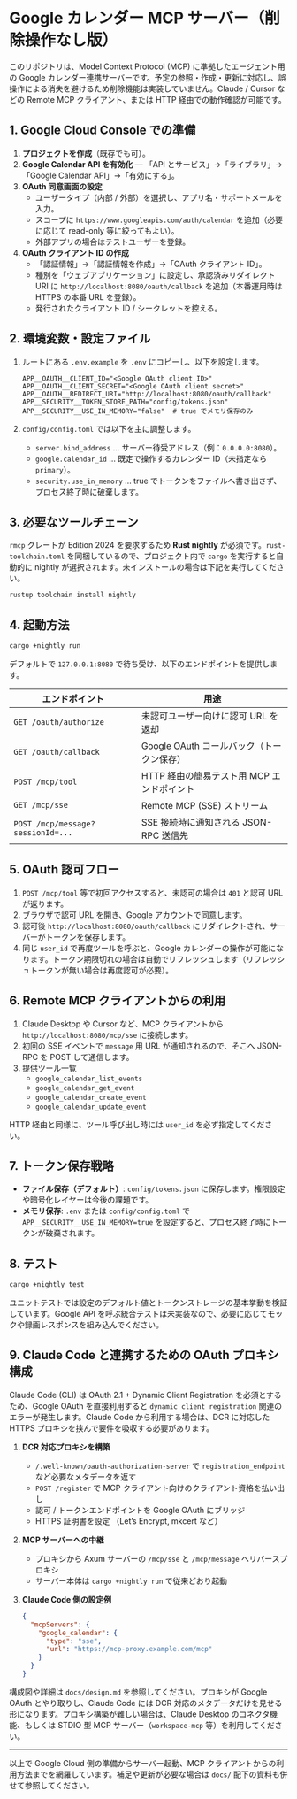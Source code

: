 # Google カレンダー MCP サーバー（削除操作なし版）

このリポジトリは、Model Context Protocol (MCP) に準拠したエージェント用の Google カレンダー連携サーバーです。予定の参照・作成・更新に対応し、誤操作による消失を避けるため削除機能は実装していません。Claude / Cursor などの Remote MCP クライアント、または HTTP 経由での動作確認が可能です。

## 1. Google Cloud Console での準備

1. **プロジェクトを作成**（既存でも可）。
2. **Google Calendar API を有効化** — 「API とサービス」→「ライブラリ」→「Google Calendar API」→「有効にする」。
3. **OAuth 同意画面の設定**
   - ユーザータイプ（内部 / 外部）を選択し、アプリ名・サポートメールを入力。
   - スコープに `https://www.googleapis.com/auth/calendar` を追加（必要に応じて read-only 等に絞ってもよい）。
   - 外部アプリの場合はテストユーザーを登録。
4. **OAuth クライアント ID の作成**
   - 「認証情報」→「認証情報を作成」→「OAuth クライアント ID」。
   - 種別を「ウェブアプリケーション」に設定し、承認済みリダイレクト URI に `http://localhost:8080/oauth/callback` を追加（本番運用時は HTTPS の本番 URL を登録）。
   - 発行されたクライアント ID / シークレットを控える。

## 2. 環境変数・設定ファイル

1. ルートにある `.env.example` を `.env` にコピーし、以下を設定します。

   ```env
   APP__OAUTH__CLIENT_ID="<Google OAuth client ID>"
   APP__OAUTH__CLIENT_SECRET="<Google OAuth client secret>"
   APP__OAUTH__REDIRECT_URI="http://localhost:8080/oauth/callback"
   APP__SECURITY__TOKEN_STORE_PATH="config/tokens.json"
   APP__SECURITY__USE_IN_MEMORY="false"  # true でメモリ保存のみ
   ```

2. `config/config.toml` では以下を主に調整します。
   - `server.bind_address` … サーバー待受アドレス（例：`0.0.0.0:8080`）。
   - `google.calendar_id` … 既定で操作するカレンダー ID（未指定なら `primary`）。
   - `security.use_in_memory` … true でトークンをファイルへ書き出さず、プロセス終了時に破棄します。

## 3. 必要なツールチェーン

`rmcp` クレートが Edition 2024 を要求するため **Rust nightly** が必須です。`rust-toolchain.toml` を同梱しているので、プロジェクト内で `cargo` を実行すると自動的に nightly が選択されます。未インストールの場合は下記を実行してください。

```bash
rustup toolchain install nightly
```

## 4. 起動方法

```bash
cargo +nightly run
```

デフォルトで `127.0.0.1:8080` で待ち受け、以下のエンドポイントを提供します。

| エンドポイント | 用途 |
| --- | --- |
| `GET /oauth/authorize` | 未認可ユーザー向けに認可 URL を返却 |
| `GET /oauth/callback` | Google OAuth コールバック（トークン保存） |
| `POST /mcp/tool` | HTTP 経由の簡易テスト用 MCP エンドポイント |
| `GET /mcp/sse` | Remote MCP (SSE) ストリーム |
| `POST /mcp/message?sessionId=...` | SSE 接続時に通知される JSON-RPC 送信先 |

## 5. OAuth 認可フロー

1. `POST /mcp/tool` 等で初回アクセスすると、未認可の場合は `401` と認可 URL が返ります。
2. ブラウザで認可 URL を開き、Google アカウントで同意します。
3. 認可後 `http://localhost:8080/oauth/callback` にリダイレクトされ、サーバーがトークンを保存します。
4. 同じ `user_id` で再度ツールを呼ぶと、Google カレンダーの操作が可能になります。トークン期限切れの場合は自動でリフレッシュします（リフレッシュトークンが無い場合は再度認可が必要）。

## 6. Remote MCP クライアントからの利用

1. Claude Desktop や Cursor など、MCP クライアントから `http://localhost:8080/mcp/sse` に接続します。
2. 初回の SSE イベントで `message` 用 URL が通知されるので、そこへ JSON-RPC を POST して通信します。
3. 提供ツール一覧
   - `google_calendar_list_events`
   - `google_calendar_get_event`
   - `google_calendar_create_event`
   - `google_calendar_update_event`

HTTP 経由と同様に、ツール呼び出し時には `user_id` を必ず指定してください。

## 7. トークン保存戦略

- **ファイル保存（デフォルト）**: `config/tokens.json` に保存します。権限設定や暗号化レイヤーは今後の課題です。
- **メモリ保存**: `.env` または `config/config.toml` で `APP__SECURITY__USE_IN_MEMORY=true` を設定すると、プロセス終了時にトークンが破棄されます。

## 8. テスト

```bash
cargo +nightly test
```

ユニットテストでは設定のデフォルト値とトークンストレージの基本挙動を検証しています。Google API を呼ぶ統合テストは未実装なので、必要に応じてモックや録画レスポンスを組み込んでください。

## 9. Claude Code と連携するための OAuth プロキシ構成

Claude Code (CLI) は OAuth 2.1 + Dynamic Client Registration を必須とするため、Google OAuth を直接利用すると `dynamic client registration` 関連のエラーが発生します。Claude Code から利用する場合は、DCR に対応した HTTPS プロキシを挟んで要件を吸収する必要があります。

1. **DCR 対応プロキシを構築**
   - `/.well-known/oauth-authorization-server` で `registration_endpoint` など必要なメタデータを返す
   - `POST /register` で MCP クライアント向けのクライアント資格を払い出し
   - 認可 / トークンエンドポイントを Google OAuth にブリッジ
   - HTTPS 証明書を設定 （Let’s Encrypt, mkcert など）

2. **MCP サーバーへの中継**
   - プロキシから Axum サーバーの `/mcp/sse` と `/mcp/message` へリバースプロキシ
   - サーバー本体は `cargo +nightly run` で従来どおり起動

3. **Claude Code 側の設定例**
   ```json
   {
     "mcpServers": {
       "google_calendar": {
         "type": "sse",
         "url": "https://mcp-proxy.example.com/mcp"
       }
     }
   }
   ```

構成図や詳細は `docs/design.md` を参照してください。プロキシが Google OAuth とやり取りし、Claude Code には DCR 対応のメタデータだけを見せる形になります。プロキシ構築が難しい場合は、Claude Desktop のコネクタ機能、もしくは STDIO 型 MCP サーバー（`workspace-mcp` 等）を利用してください。

---

以上で Google Cloud 側の準備からサーバー起動、MCP クライアントからの利用方法までを網羅しています。補足や更新が必要な場合は `docs/` 配下の資料も併せて参照してください。
